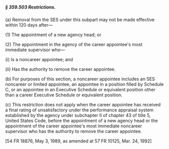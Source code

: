 ##### § 359.503 Restrictions. #####

(a) Removal from the SES under this subpart may not be made effective within 120 days after—

(1) The appointment of a new agency head; or

(2) The appointment in the agency of the career appointee's most immediate supervisor who—

(i) Is a noncareer appointee; and

(ii) Has the authority to remove the career appointee.

(b) For purposes of this section, a noncareer appointee includes an SES noncareer or limited appointee, an appointee in a position filled by Schedule C, or an appointee in an Executive Schedule or equivalent position other than a career Executive Schedule or equivalent position.

(c) This restriction does not apply when the career appointee has received a final rating of unsatisfactory under the performance appraisal system established by the agency under subchapter II of chapter 43 of title 5, United States Code, before the appointment of a new agency head or the appointment of the career appointee's most immediate noncareer supervisor who has the authority to remove the career appointee.

[54 FR 18876, May 3, 1989, as amended at 57 FR 10125, Mar. 24, 1992]